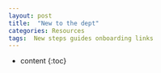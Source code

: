 ```yaml
---
layout: post
title:  "New to the dept"
categories: Resources
tags:  New steps guides onboarding links
---
```


* content
{:toc}
